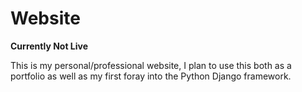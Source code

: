 # Website

**Currently Not Live**

This is my personal/professional website, I plan to use this both as a portfolio as well as my first foray into the Python Django framework.
